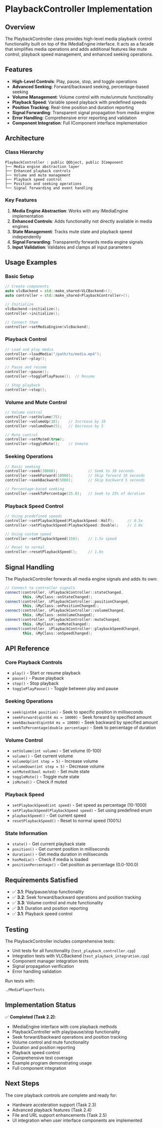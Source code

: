# PlaybackController Implementation

## Overview

The PlaybackController class provides high-level media playback control functionality built on top of the IMediaEngine interface. It acts as a facade that simplifies media operations and adds additional features like mute control, playback speed management, and enhanced seeking operations.

## Features

- **High-Level Controls**: Play, pause, stop, and toggle operations
- **Advanced Seeking**: Forward/backward seeking, percentage-based seeking
- **Volume Management**: Volume control with mute/unmute functionality
- **Playback Speed**: Variable speed playback with predefined speeds
- **Position Tracking**: Real-time position and duration reporting
- **Signal Forwarding**: Transparent signal propagation from media engine
- **Error Handling**: Comprehensive error reporting and validation
- **Component Integration**: Full IComponent interface implementation

## Architecture

### Class Hierarchy
```
PlaybackController : public QObject, public IComponent
├── Media engine abstraction layer
├── Enhanced playback controls
├── Volume and mute management
├── Playback speed control
├── Position and seeking operations
└── Signal forwarding and event handling
```

### Key Features

1. **Media Engine Abstraction**: Works with any IMediaEngine implementation
2. **Enhanced Controls**: Adds functionality not directly available in media engines
3. **State Management**: Tracks mute state and playback speed independently
4. **Signal Forwarding**: Transparently forwards media engine signals
5. **Input Validation**: Validates and clamps all input parameters

## Usage Examples

### Basic Setup
```cpp
// Create components
auto vlcBackend = std::make_shared<VLCBackend>();
auto controller = std::make_shared<PlaybackController>();

// Initialize
vlcBackend->initialize();
controller->initialize();

// Connect them
controller->setMediaEngine(vlcBackend);
```

### Playback Control
```cpp
// Load and play media
controller->loadMedia("/path/to/media.mp4");
controller->play();

// Pause and resume
controller->pause();
controller->togglePlayPause();  // Resume

// Stop playback
controller->stop();
```

### Volume and Mute Control
```cpp
// Volume control
controller->setVolume(75);
controller->volumeUp(10);    // Increase by 10
controller->volumeDown(5);   // Decrease by 5

// Mute control
controller->setMuted(true);
controller->toggleMute();    // Unmute
```

### Seeking Operations
```cpp
// Basic seeking
controller->seek(30000);              // Seek to 30 seconds
controller->seekForward(10000);       // Skip forward 10 seconds
controller->seekBackward(5000);       // Skip backward 5 seconds

// Percentage-based seeking
controller->seekToPercentage(25.0);   // Seek to 25% of duration
```

### Playback Speed Control
```cpp
// Using predefined speeds
controller->setPlaybackSpeed(PlaybackSpeed::Half);      // 0.5x
controller->setPlaybackSpeed(PlaybackSpeed::Double);    // 2.0x

// Using custom speed
controller->setPlaybackSpeed(150);    // 1.5x speed

// Reset to normal
controller->resetPlaybackSpeed();     // 1.0x
```

## Signal Handling

The PlaybackController forwards all media engine signals and adds its own:

```cpp
// Connect to controller signals
connect(controller, &PlaybackController::stateChanged, 
        this, &MyClass::onStateChanged);
connect(controller, &PlaybackController::positionChanged, 
        this, &MyClass::onPositionChanged);
connect(controller, &PlaybackController::volumeChanged, 
        this, &MyClass::onVolumeChanged);
connect(controller, &PlaybackController::muteChanged, 
        this, &MyClass::onMuteChanged);
connect(controller, &PlaybackController::playbackSpeedChanged, 
        this, &MyClass::onSpeedChanged);
```

## API Reference

### Core Playback Controls
- `play()` - Start or resume playback
- `pause()` - Pause playback
- `stop()` - Stop playback
- `togglePlayPause()` - Toggle between play and pause

### Seeking Operations
- `seek(qint64 position)` - Seek to specific position in milliseconds
- `seekForward(qint64 ms = 10000)` - Seek forward by specified amount
- `seekBackward(qint64 ms = 10000)` - Seek backward by specified amount
- `seekToPercentage(double percentage)` - Seek to percentage of duration

### Volume Control
- `setVolume(int volume)` - Set volume (0-100)
- `volume()` - Get current volume
- `volumeUp(int step = 5)` - Increase volume
- `volumeDown(int step = 5)` - Decrease volume
- `setMuted(bool muted)` - Set mute state
- `toggleMute()` - Toggle mute state
- `isMuted()` - Check if muted

### Playback Speed
- `setPlaybackSpeed(int speed)` - Set speed as percentage (10-1000)
- `setPlaybackSpeed(PlaybackSpeed speed)` - Set using predefined enum
- `playbackSpeed()` - Get current speed
- `resetPlaybackSpeed()` - Reset to normal speed (100%)

### State Information
- `state()` - Get current playback state
- `position()` - Get current position in milliseconds
- `duration()` - Get media duration in milliseconds
- `hasMedia()` - Check if media is loaded
- `positionPercentage()` - Get position as percentage (0.0-100.0)

## Requirements Satisfied

- ✅ **3.1**: Play/pause/stop functionality
- ✅ **3.2**: Seek forward/backward operations and position tracking
- ✅ **3.3**: Volume control and mute functionality
- ✅ **3.1**: Duration and position reporting
- ✅ **3.1**: Playback speed control

## Testing

The PlaybackController includes comprehensive tests:
- Unit tests for all functionality (`test_playback_controller.cpp`)
- Integration tests with VLCBackend (`test_playback_integration.cpp`)
- Component manager integration tests
- Signal propagation verification
- Error handling validation

Run tests with:
```bash
./MediaPlayerTests
```

## Implementation Status

✅ **Completed (Task 2.2)**:
- IMediaEngine interface with core playback methods
- PlaybackController with play/pause/stop functionality
- Seek forward/backward operations and position tracking
- Volume control and mute functionality
- Duration and position reporting
- Playback speed control
- Comprehensive test coverage
- Example program demonstrating usage
- Full component integration

## Next Steps

The core playback controls are complete and ready for:
- Hardware acceleration support (Task 2.3)
- Advanced playback features (Task 2.4)
- File and URL support enhancements (Task 2.5)
- UI integration when user interface components are implemented